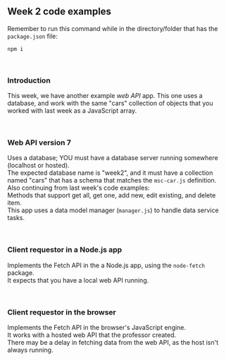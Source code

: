 ## Week 2 code examples

Remember to run this command while in the directory/folder that has the `package.json` file:

```
npm i
```

<br>

### Introduction

This week, we have another example *web API* app. This one uses a database, and work with the same "cars" collection of objects that you worked with last week as a JavaScript array. 

<br>

### Web API version 7

Uses a database; YOU must have a database server running somewhere (localhost or hosted).  
The expected database name is "week2", and it must have a collection named "cars" that has a schema that matches the `msc-car.js` definition.  
Also continuing from last week's code examples:  
Methods that support get all, get one, add new, edit existing, and delete item.  
This app uses a data model manager (<code>manager.js</code>) to handle data service tasks.  

<br>

### Client requestor in a Node.js app 

Implements the Fetch API in the a Node.js app, using the `node-fetch` package.  
It expects that you have a local web API running.  

<br>

### Client requestor in the browser 

Implements the Fetch API in the browser's JavaScript engine.  
It works with a hosted web API that the professor created.  
There may be a delay in fetching data from the web API, as the host isn't always running.  

<br>
